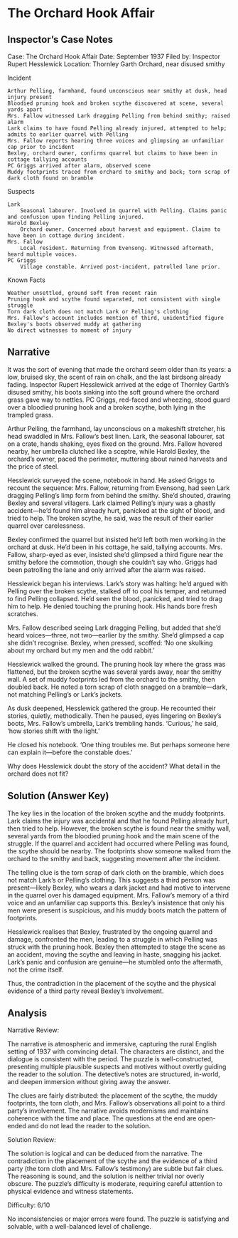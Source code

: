 # The Orchard Hook Affair

## Inspector’s Case Notes

Case: The Orchard Hook Affair
Date: September 1937
Filed by: Inspector Rupert Hesslewick
Location: Thornley Garth Orchard, near disused smithy

Incident

    Arthur Pelling, farmhand, found unconscious near smithy at dusk, head injury present
    Bloodied pruning hook and broken scythe discovered at scene, several yards apart
    Mrs. Fallow witnessed Lark dragging Pelling from behind smithy; raised alarm
    Lark claims to have found Pelling already injured, attempted to help; admits to earlier quarrel with Pelling
    Mrs. Fallow reports hearing three voices and glimpsing an unfamiliar cap prior to incident
    Bexley, orchard owner, confirms quarrel but claims to have been in cottage tallying accounts
    PC Griggs arrived after alarm, observed scene
    Muddy footprints traced from orchard to smithy and back; torn scrap of dark cloth found on bramble

Suspects

    Lark
        Seasonal labourer. Involved in quarrel with Pelling. Claims panic and confusion upon finding Pelling injured.
    Harold Bexley
        Orchard owner. Concerned about harvest and equipment. Claims to have been in cottage during incident.
    Mrs. Fallow
        Local resident. Returning from Evensong. Witnessed aftermath, heard multiple voices.
    PC Griggs
        Village constable. Arrived post-incident, patrolled lane prior.

Known Facts

    Weather unsettled, ground soft from recent rain
    Pruning hook and scythe found separated, not consistent with single struggle
    Torn dark cloth does not match Lark or Pelling's clothing
    Mrs. Fallow's account includes mention of third, unidentified figure
    Bexley's boots observed muddy at gathering
    No direct witnesses to moment of injury


## Narrative

It was the sort of evening that made the orchard seem older than its years: a low, bruised sky, the scent of rain on chalk, and the last birdsong already fading. Inspector Rupert Hesslewick arrived at the edge of Thornley Garth’s disused smithy, his boots sinking into the soft ground where the orchard grass gave way to nettles. PC Griggs, red-faced and wheezing, stood guard over a bloodied pruning hook and a broken scythe, both lying in the trampled grass.

Arthur Pelling, the farmhand, lay unconscious on a makeshift stretcher, his head swaddled in Mrs. Fallow’s best linen. Lark, the seasonal labourer, sat on a crate, hands shaking, eyes fixed on the ground. Mrs. Fallow hovered nearby, her umbrella clutched like a sceptre, while Harold Bexley, the orchard’s owner, paced the perimeter, muttering about ruined harvests and the price of steel.

Hesslewick surveyed the scene, notebook in hand. He asked Griggs to recount the sequence: Mrs. Fallow, returning from Evensong, had seen Lark dragging Pelling’s limp form from behind the smithy. She’d shouted, drawing Bexley and several villagers. Lark claimed Pelling’s injury was a ghastly accident—he’d found him already hurt, panicked at the sight of blood, and tried to help. The broken scythe, he said, was the result of their earlier quarrel over carelessness.

Bexley confirmed the quarrel but insisted he’d left both men working in the orchard at dusk. He’d been in his cottage, he said, tallying accounts. Mrs. Fallow, sharp-eyed as ever, insisted she’d glimpsed a third figure near the smithy before the commotion, though she couldn’t say who. Griggs had been patrolling the lane and only arrived after the alarm was raised.

Hesslewick began his interviews. Lark’s story was halting: he’d argued with Pelling over the broken scythe, stalked off to cool his temper, and returned to find Pelling collapsed. He’d seen the blood, panicked, and tried to drag him to help. He denied touching the pruning hook. His hands bore fresh scratches.

Mrs. Fallow described seeing Lark dragging Pelling, but added that she’d heard voices—three, not two—earlier by the smithy. She’d glimpsed a cap she didn’t recognise. Bexley, when pressed, scoffed: ‘No one skulking about my orchard but my men and the odd rabbit.’

Hesslewick walked the ground. The pruning hook lay where the grass was flattened, but the broken scythe was several yards away, near the smithy wall. A set of muddy footprints led from the orchard to the smithy, then doubled back. He noted a torn scrap of cloth snagged on a bramble—dark, not matching Pelling’s or Lark’s jackets.

As dusk deepened, Hesslewick gathered the group. He recounted their stories, quietly, methodically. Then he paused, eyes lingering on Bexley’s boots, Mrs. Fallow’s umbrella, Lark’s trembling hands. ‘Curious,’ he said, ‘how stories shift with the light.’

He closed his notebook. ‘One thing troubles me. But perhaps someone here can explain it—before the constable does.’

Why does Hesslewick doubt the story of the accident? What detail in the orchard does not fit?

## Solution (Answer Key)

The key lies in the location of the broken scythe and the muddy footprints. Lark claims the injury was accidental and that he found Pelling already hurt, then tried to help. However, the broken scythe is found near the smithy wall, several yards from the bloodied pruning hook and the main scene of the struggle. If the quarrel and accident had occurred where Pelling was found, the scythe should be nearby. The footprints show someone walked from the orchard to the smithy and back, suggesting movement after the incident.

The telling clue is the torn scrap of dark cloth on the bramble, which does not match Lark’s or Pelling’s clothing. This suggests a third person was present—likely Bexley, who wears a dark jacket and had motive to intervene in the quarrel over his damaged equipment. Mrs. Fallow’s memory of a third voice and an unfamiliar cap supports this. Bexley’s insistence that only his men were present is suspicious, and his muddy boots match the pattern of footprints.

Hesslewick realises that Bexley, frustrated by the ongoing quarrel and damage, confronted the men, leading to a struggle in which Pelling was struck with the pruning hook. Bexley then attempted to stage the scene as an accident, moving the scythe and leaving in haste, snagging his jacket. Lark’s panic and confusion are genuine—he stumbled onto the aftermath, not the crime itself.

Thus, the contradiction in the placement of the scythe and the physical evidence of a third party reveal Bexley’s involvement.

## Analysis

Narrative Review:

The narrative is atmospheric and immersive, capturing the rural English setting of 1937 with convincing detail. The characters are distinct, and the dialogue is consistent with the period. The puzzle is well-constructed, presenting multiple plausible suspects and motives without overtly guiding the reader to the solution. The detective’s notes are structured, in-world, and deepen immersion without giving away the answer.

The clues are fairly distributed: the placement of the scythe, the muddy footprints, the torn cloth, and Mrs. Fallow’s observations all point to a third party’s involvement. The narrative avoids modernisms and maintains coherence with the time and place. The questions at the end are open-ended and do not lead the reader to the solution.

Solution Review:

The solution is logical and can be deduced from the narrative. The contradiction in the placement of the scythe and the evidence of a third party (the torn cloth and Mrs. Fallow’s testimony) are subtle but fair clues. The reasoning is sound, and the solution is neither trivial nor overly obscure. The puzzle’s difficulty is moderate, requiring careful attention to physical evidence and witness statements.

Difficulty: 6/10

No inconsistencies or major errors were found. The puzzle is satisfying and solvable, with a well-balanced level of challenge.